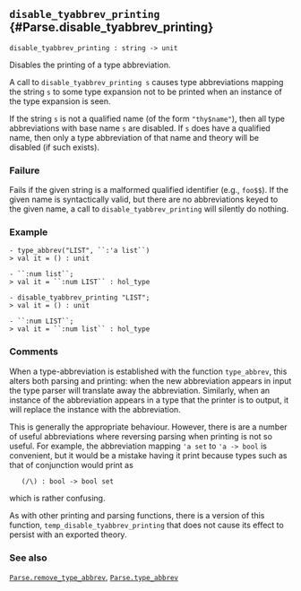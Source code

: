 ## `disable_tyabbrev_printing` {#Parse.disable_tyabbrev_printing}


```
disable_tyabbrev_printing : string -> unit
```



Disables the printing of a type abbreviation.


A call to `disable_tyabbrev_printing s` causes type abbreviations
mapping the string `s` to some type expansion not to be printed when
an instance of the type expansion is seen.

If the string `s` is not a qualified name (of the form `"thy$name"`),
then all type abbreviations with base name `s` are disabled. If `s`
does have a qualified name, then only a type abbreviation of that name
and theory will be disabled (if such exists).

### Failure

Fails if the given string is a malformed qualified identifier (e.g.,
`foo$$`). If the given name is syntactically valid, but there are no
abbreviations keyed to the given name, a call to
`disable_tyabbrev_printing` will silently do nothing.

### Example

    
    - type_abbrev("LIST", ``:'a list``)
    > val it = () : unit
    
    - ``:num list``;
    > val it = ``:num LIST`` : hol_type
    
    - disable_tyabbrev_printing "LIST";
    > val it = () : unit
    
    - ``:num LIST``;
    > val it = ``:num list`` : hol_type
    

### Comments

When a type-abbreviation is established with the function
`type_abbrev`, this alters both parsing and printing: when the new
abbreviation appears in input the type parser will translate away the
abbreviation.  Similarly, when an instance of the abbreviation appears
in a type that the printer is to output, it will replace the instance
with the abbreviation.

This is generally the appropriate behaviour.  However, there is are a
number of useful abbreviations where reversing parsing when printing
is not so useful.  For example, the abbreviation mapping `'a set` to
`'a -> bool` is convenient, but it would be a mistake having it print
because types such as that of conjunction would print as
    
       (/\) : bool -> bool set
    
which is rather confusing.

As with other printing and parsing functions, there is a version of
this function, `temp_disable_tyabbrev_printing` that does not cause
its effect to persist with an exported theory.

### See also

[`Parse.remove_type_abbrev`](#Parse.remove_type_abbrev), [`Parse.type_abbrev`](#Parse.type_abbrev)


